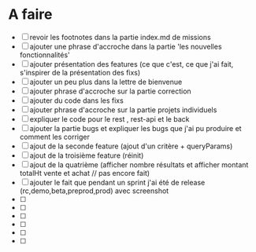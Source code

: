 # A faire

- [ ] revoir les footnotes dans la partie index.md de missions
- [ ] ajouter une phrase d'accroche dans la partie 'les nouvelles fonctionnalités'
- [ ] ajouter présentation des features (ce que c'est, ce que j'ai fait, s'inspirer de la présentation des fixs)
- [ ] ajouter un peu plus dans la lettre de bienvenue
- [ ] ajouter phrase d'accroche sur la partie correction
- [ ] ajouter du code dans les fixs
- [ ] ajouter phrase d'accroche sur la partie projets individuels 
- [ ] expliquer le code pour le rest , rest-api et le back 
- [ ] ajouter la partie bugs et expliquer les bugs que j'ai pu produire et comment les corriger 
- [ ] ajout de la seconde feature (ajout d'un critère + queryParams)
- [ ] ajout de la troisième feature (réinit)
- [ ] ajout de la quatrième (afficher nombre résultats et afficher montant totalHt vente et achat // pas encore fait)
- [ ] ajouter le fait que pendant un sprint j'ai été de release (rc,demo,beta,preprod,prod) avec screenshot
- [ ]
- [ ]
- [ ]
- [ ]
- [ ]
- [ ]
